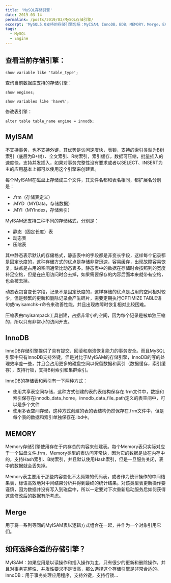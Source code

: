 ```yaml
---
title: 'MySQL存储引擎'
date: 2019-03-14
permalink: /posts/2019/03/MySQL存储引擎/
excerpt: 'MySQL5.0支持的存储引擎包括：MyISAM，InnoDB，BDB，MEMORY，Merge，EXAMPLE，BLACKHOLE...'
tags:
  - MySQL
  - Engine
---
```


查看当前存储引擎：
------

```
show variable like 'table_type';
```

查询当前数据库支持的存储引擎：


```
show engines;

show variables like 'have%';
```
修改表引擎：

```
alter table table_name engine = innodb;
```

## MyISAM
不支持事务，也不支持外键，其优势是访问速度快，表锁，支持的索引类型为B树索引（底层为B+树）、全文索引、R树索引，索引缓存，数据可压缩，批量插入的速度快，支持并发插入，如果对事务完整性没有要求或者以SELECT、INSERT为主的应用基本上都可以使用这个引擎来创建表。

每个MyISAM在磁盘上存储成三个文件，其文件名都和表名相同，都扩展名分别是：

 - .frm（存储表定义）
 - .MYD（MYData，存储数据）
 - .MYI（MYIndex，存储索引）

MyISAM还支持三种不同的存储格式，分别是：

 - 静态（固定长度）表
 - 动态表
 - 压缩表

其中静态表示默认的存储格式，静态表中的字段都是非变长字段，这样每个记录都是固定长度的，这种存储方式的优点是存储非常迅速，容易缓存，出现故障容易恢复，缺点是占用的空间通常比动态表多。静态表中的数据在存储时会按照列的宽度补足空格，但是在应用访问时会去掉，如果需要保存的内容后面本来就带有空格，也会被去掉。

动态表包含变长字段，记录不是固定长度的，这样存储的优点是占用的空间相对较少，但是频繁的更新和删除记录会产生碎片，需要定期执行OPTIMIZE TABLE语句或myisamchk-r命令来改善性能，并且出现故障时恢复相对比较困难。

压缩表由myisampack工具创建，占据非常小的空间，因为每个记录是被单独压缩的，所以只有非常小的访问开支。

## InnoDB
InnoDB存储引擎提供了具有提交、回滚和崩溃恢复能力的事务安全。而且MySQL引擎中只有InnoDB支持外键，但是对比于MyISAM的存储引擎，InnoDB的写的处理效率差一些，并且会占用更多的磁盘空间以保留数据和索引（数据缓存，索引缓存），支持行锁，支持B树索引和集群索引。

InnoDB的存储表和索引有一下两种方式：

 - 使用共享表空间存储，这种方式创建的表的表结构保存在.frm文件中，数据和索引保存在innodb_data_home，innodb_data_file_path定义的表空间中，可以是多个文件
 - 使用多表空间存储，这种方式创建的表的表结构仍然保存在.frm文件中，但是每个表的数据和索引单独保存在.ibd中。

## MEMORY
Memory存储引擎使用存在于内存总的内容来创建表。每个Memory表只实际对应于一个磁盘文件.frm，Memory类型的表访问非常快，因为它的数据是放在内存中的，支持Hash索引、B树索引，并且默认使用Hash索引，但是一旦服务关闭，表中的数据就会丢失掉。

Memory表主要用于那些内容变化不太频繁的代码表，或者作为统计操作的中间结果表，标语高效地对中间结果分析并得到最终的统计结果。对该类型表更新操作要谨慎，因为数据并没有写入到磁盘中，所以一定要对下次重新启动服务后如何获得这些修改后的数据有所考虑。

## Merge
用于将一系列等同的MyISAM表以逻辑方式组合在一起，并作为一个对象引用它们。

## 如何选择合适的存储引擎？
MyISAM：如果应用是以读操作和插入操作为主，只有很少的更新和删除操作，并且对事务完整性、并发性要求不是很高，那么选择这个存储引擎是非常合适的。
InnoDB：用于事务处理应用程序，支持外键，支持行锁...
